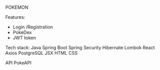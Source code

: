 POKEMON 

Features:
  - Login /Registration
  - PokeDex
  - JWT token

Tech stack:
 Java 
 Spring Boot
 Spring Security
 Hibernate
 Lombok
 React
 Axios
 PostgreSQL
 JSX
 HTML
 CSS

API
PokeAPI
